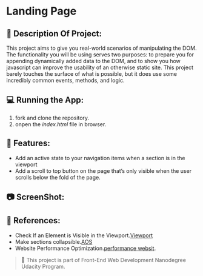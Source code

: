 # Landing Page

## :memo: Description Of Project:

 This project aims to give you real-world scenarios of manipulating the DOM. The functionality you will be using serves two purposes: to prepare you for appending dynamically added data to the DOM, and to show you how javascript can improve the usability of an otherwise static site. This project barely touches the surface of what is possible, but it does use some incredibly common events, methods, and logic.

## :computer: Running the App:

1. fork and clone the repository.
2. onpen the _index.html_ file in browser.

## :pushpin: Features:

- Add an active state to your navigation items when a section is in the viewport
- Add a scroll to top button on the page that’s only visible when the user scrolls below the fold of the page.

## :camera: ScreenShot:

## :mag_right: References:

- Check If an Element is Visible in the Viewport.[Viewport](https://www.javascripttutorial.net/dom/css/check-if-an-element-is-visible-in-the-viewport/)
- Make sections collapsible.[AOS](https://michalsnik.github.io/aos/)
- Website Performance Optimization.[performance websit](https://www.udacity.com/course/website-performance-optimization--ud884).

> :red_circle: This project is part of Front-End Web Development Nanodegree Udacity Program.
